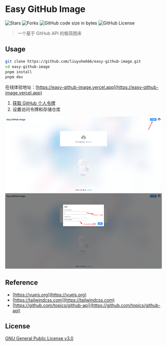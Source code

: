 # Easy GitHub Image
![Stars](https://img.shields.io/github/stars/liuyuhe666/easy-github-image)
![Forks](https://img.shields.io/github/forks/liuyuhe666/easy-github-image)
![GitHub code size in bytes](https://img.shields.io/github/languages/code-size/liuyuhe666/easy-github-image)
![GitHub License](https://img.shields.io/github/license/liuyuhe666/easy-github-image)

> 一个基于 GitHub API 的极简图床

## Usage

```bash
git clone https://github.com/liuyuhe666/easy-github-image.git
cd easy-github-image
pnpm install
pnpm dev
```
在线体验地址：[https://easy-github-image.vercel.app](https://easy-github-image.vercel.app)

1. [获取 GitHub 个人令牌](https://docs.github.com/zh/authentication/keeping-your-account-and-data-secure/managing-your-personal-access-tokens)
2. 设置访问令牌和存储仓库

![](https://raw.githubusercontent.com/liuyuhe666/easy-github-image-repo/main/images/2025/1741425508549.png)
![](https://raw.githubusercontent.com/liuyuhe666/easy-github-image-repo/main/images/2025/1741425546538.png)

## Reference
- [https://vuejs.org](https://vuejs.org)
- [https://tailwindcss.com](https://tailwindcss.com)
- [https://github.com/topics/github-api](https://github.com/topics/github-api)

## License

[GNU General Public License v3.0](https://github.com/liuyuhe666/easy-github-image/blob/main/LICENSE)
